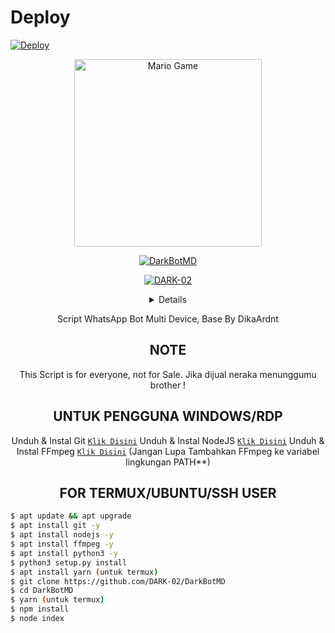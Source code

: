 
# Deploy
[![Deploy](https://www.herokucdn.com/deploy/button.svg)](https://heroku.com/deploy?template=https://github.com/DARK-02/DarkBotMD)

<div align="center">
<img src="https://github.com/TheDudeThatCode/TheDudeThatCode/blob/master/Assets/Developer.gif" alt="Mario Game" width="300" />
<div align="center">
<p align="center">
<a href="#"><img title="DarkBotMD" src="https://img.shields.io/badge/Bot MultiDevice-green?colorA=%23ff0000&colorB=%23017e40&style=for-the-badge"></a>
</p>
<p align="center">
<a href="https://github.com/DikaArdnt"><img title="DARK-02" src="https://img.shields.io/badge/Author-DikaArdnt-red.svg?style=for-the-badge&logo=github"></a>
</p>
<p align="center">
</p>
</div>
 <details>
 
</details>
 
Script WhatsApp Bot Multi Device,
Base By DikaArdnt

## NOTE
This Script is for everyone, not for Sale. Jika dijual neraka menunggumu brother !

## UNTUK PENGGUNA WINDOWS/RDP

Unduh & Instal Git [`Klik Disini`](https://git-scm.com/downloads)
Unduh & Instal NodeJS [`Klik Disini`](https://nodejs.org/en/download)
Unduh & Instal FFmpeg [`Klik Disini`](https://ffmpeg.org/download.html) (Jangan Lupa Tambahkan FFmpeg ke variabel lingkungan PATH**)


## FOR TERMUX/UBUNTU/SSH USER</div>

```bash
$ apt update && apt upgrade
$ apt install git -y
$ apt install nodejs -y
$ apt install ffmpeg -y
$ apt install python3 -y
$ python3 setup.py install
$ apt install yarn (untuk termux)
$ git clone https://github.com/DARK-02/DarkBotMD
$ cd DarkBotMD
$ yarn (untuk termux)
$ npm install
$ node index
```
